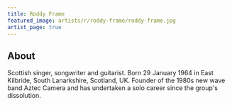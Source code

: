 ```yaml
---
title: Roddy Frame
featured_image: artists/r/roddy-frame/roddy-frame.jpg
artist_page: true
---
```

## About

Scottish singer, songwriter and guitarist.
Born 29 January 1964 in East Kilbride, South Lanarkshire, Scotland, UK.
Founder of the 1980s new wave band Aztec Camera and has undertaken a solo career since the group's dissolution.

